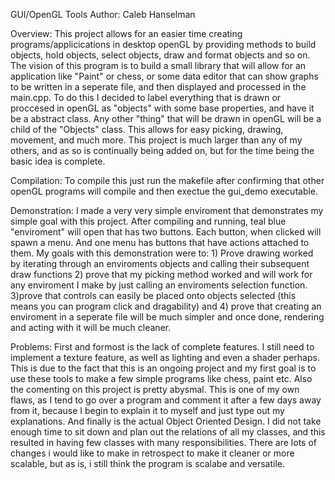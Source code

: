 GUI/OpenGL Tools
Author: Caleb Hanselman

Overview: This project allows for an easier time creating programs/applicications in desktop openGL by providing methods to build objects, hold objects,
select objects, draw and format objects and so on. The vision of this program is to build a small library that will allow for an application like "Paint"
or chess, or some data editor that can show graphs to be written in a seperate file, and then displayed and processed in the main.cpp. To do this I 
decided to label everything that is drawn or proccesed in openGL as "objects" with some base properties, and have it be a abstract class. Any other
"thing" that will be drawn in openGL will be a child of the "Objects" class. This allows for easy picking, drawing, movement, and much more. This project
is much larger than any of my others, and as so is continually being added on, but for the time being the basic idea is complete. 

Compilation: To compile this just run the makefile after confirming that other openGL programs will compile and then exectue the gui_demo executable.

Demonstration: I made a very very simple enviroment that demonstrates my simple goal with this project. After compiling and running, teal blue 
"enviroment" will open that has two buttons. Each button, when clicked will spawn a menu. And one menu has buttons that have actions attached to them.
My goals with this demonstration were to: 1) Prove drawing worked by iterating through an enviroments objects and calling their subsequent draw functions
2) prove that my picking method worked and will work for any enviroment I make by just calling an enviroments selection function. 3)prove that controls 
can easily be placed onto objects selected (this means you can program click and dragability) and 4) prove that creating an enviroment in a seperate file
will be much simpler and once done, rendering and acting with it will be much cleaner. 

Problems: First and formost is the lack of complete features. I still need to implement a texture feature, as well as lighting and even a shader perhaps.
This is due to the fact that this is an ongoing project and my first goal is to use these tools to make a few simple programs like chess, paint etc.
Also the comenting on this project is pretty abysmal. This is one of my own flaws, as I tend to go over a program and comment it after a few days away
from it, because I begin to explain it to myself and just type out my explanations. And finally is the actual Object Oriented Design. I did not take 
enough time to sit down and plan out the relations of all my classes, and this resulted in having few classes with many responsibilities. There are lots
of changes i would like to make in retrospect to make it cleaner or more scalable, but as is, i still think the program is scalabe and versatile.


